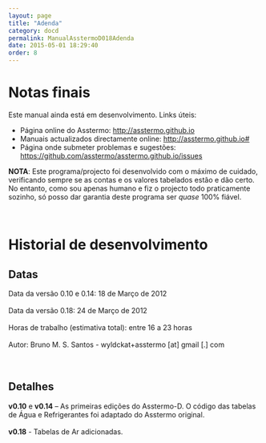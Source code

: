 ```yaml
---
layout: page
title: "Adenda"
category: docd
permalink: ManualAsstermoD018Adenda
date: 2015-05-01 18:29:40
order: 8
---
```


# Notas finais

Este manual ainda está em desenvolvimento. Links úteis:
  * Página online do Asstermo: http://asstermo.github.io
  * Manuais actualizados directamente online: http://asstermo.github.io#
  * Página onde submeter problemas e sugestões: https://github.com/asstermo/asstermo.github.io/issues

**NOTA**: Este programa/projecto foi desenvolvido com o máximo de cuidado, verificando sempre se as contas e os valores tabelados estão e dão certo. No entanto, como sou apenas humano e fiz o projecto todo praticamente sozinho, só posso dar garantia deste programa ser _quase_ 100% fiável.

<br>
<h1>Historial de desenvolvimento</h1>
<h2>Datas</h2>
Data da versão 0.10 e 0.14: 18 de Março de 2012<br>
<br>
Data da versão 0.18: 24 de Março de 2012<br>
<br>
Horas de trabalho (estimativa total): entre 16 a 23 horas<br>
<br>
Autor: Bruno M. S. Santos - wyldckat+asstermo [at] gmail [.] com<br>
<br>
<br>
<h2>Detalhes</h2>
<b>v0.10</b> e <b>v0.14</b> – As primeiras edições do Asstermo-D. O código das tabelas de Água e Refrigerantes foi adaptado do Asstermo original.<br>
<br>
<b>v0.18</b> - Tabelas de Ar adicionadas.<br>
